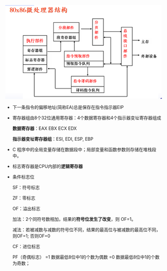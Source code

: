 <img src="./笔记图片/image-20220511165036628.png" alt="image-20220511165036628" style="zoom:80%;" />

* 下一条指令的偏移地址(简称EA)总是保存在指令指示器EIP

* 寄存器组由8个32位通用寄存器：4个数据寄存器和4个指示器变址寄存器组成

  **数据寄存器**：EAX EBX ECX EDX

  **指示器变址寄存器组**：ESI, EDI, ESP, EBP

* C 程序中的全局变量存储在数据段中；局部变量和函数参数则存储在堆栈段中。

* 标志寄存器是CPU内部的**逻辑寄存器**

* 条件标志位

  SF：符号标志

  ZF：零标志

  OF：溢出标志	

  加法：2个同符号数相加，结果的**符号位发生了改变**，则 OF=1。

  减法：若被减数与减数的符号位不同，结果的最高位与被减数的最高位不同，则OF=1; 否则OF=0

  CF：进位标志
  
  PF（奇偶标志） =1 数据最低8位中1的个数为偶数 =0 数据最低8位中1的个数为奇数；